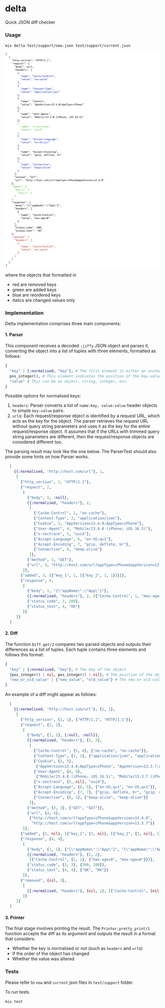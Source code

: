 # delta
Quick JSON diff checker

### Usage
```shell
mix delta test/support/new.json test/support/current.json
```
![Diff](./docs/img/diff_example.png)

where the objects that formatted in
- red are removed keys
- green are added keys
- blue are reordered keys
- italics are changed values only

### Implementation
Delta implementation comprises three main components:

#### 1. Parser
This component receives a decoded `:jiffy` JSON object and parses it, converting the object into a list of tuples with three elements, formatted as follows:
```elixir
{
  "key" | {:normalised, "key"}, # The first element is either an unchanged JSON key or a normalised key. For example, headers may require normalisation
  pos_integer(), # This element indicates the position of the key-value pair. Counting starts from 1
  "value" # This can be an object, string, integer, etc.
}
```

Possible options for normalised keys:
1. `headers`: Parser converts a list of `name:key, value:value` header objects to simple `key:value` pairs.
2. `url`s: Each request/response object is identified by a request URL, which acts as the key for the object. The parser retrieves the request URL without query string parameters and uses it as the key for the entire request/response object. It assumes that if the URLs with trimmed query string parameters are different, then the request/response objects are considered different too.

The parsing result may look like the one below. The ParserTest should also provide some hints on how Parser works.
```elixir
  [
    {{:normalised, "http://host.com/url"}, 1,
     [
       {"http_version", 1, "HTTP/1.1"},
       {"request", 2,
        [
          {"body", 1, :null},
          {{:normalised, "headers"}, 2,
           [
             {"Cache-Control", 1, "no-cache"},
             {"Content-Type", 2, "application/json"},
             {"Cookie", 3, "AppVersion=13.4.0;AppType=iPhone"},
             {"User-Agent", 4, "Mobile/13.4.0 (iPhone; iOS 16.5)"},
             {"x-sectrace", 5, "uuid"},
             {"Accept-Language", 6, "en-US;q=1"},
             {"Accept-Encoding", 7, "gzip, deflate, br"},
             {"Connection", 8, "keep-alive"}
           ]},
          {"method", 3, "GET"},
          {"url", 4, "http://host.com/url?appType=iPhone&appVersion=13.4.0"}
        ]},
       {"added", 3, [{"key_1", 1, [{"key_2", 1, 1}]}]},
       {"response", 4,
        [
          {"body", 1, "{\"appName\":\"App\"}"},
          {{:normalised, "headers"}, 2, [{"Cache-Control", 1, "max-age=0"}]},
          {"status_code", 3, 200},
          {"status_text", 4, "OK"}
        ]}
     ]}
  ]

```

#### 2. Diff
The function `Diff.get/2` compares two parsed objects and outputs their differences as a list of tuples.
Each tuple contains three elements and follows this format:
```elixir
{
  "key" | {:normalised, "key"}, # The key of the object
  {pos_integer() | nil, pos_integer() | nil}, # The position of the object: the first element shows the new position (or nil if the object was removed), and the second element shows the old position (or nil if the object was added). Counting starts from 1
  "new_or_old_value" | {"new_value", "old_value"} # The new or old value of the object. If the object's value was changed, both new and old values are included. If the object was added or removed, only one value is present
}
```

An example of a diff might appear as follows:
```elixir
  [
    {{:normalised, "http://host.com/url"}, {1, 1},
     [
       {"http_version", {1, 1}, {"HTTP/1.1", "HTTP/1.1"}},
       {"request", {2, 2},
        [
          {"body", {1, 1}, {:null, :null}},
          {{:normalised, "headers"}, {2, 2},
           [
             {"Cache-Control", {1, 6}, {"no-cache", "no-cache"}},
             {"Content-Type", {2, 1}, {"application/json", "application/json"}},
             {"Cookie", {3, 3},
              {"AppVersion=13.4.0;AppType=iPhone", "AppVersion=13.3.7;AppType=iPhone"}},
             {"User-Agent", {4, 4},
              {"Mobile/13.4.0 (iPhone; iOS 16.5)", "Mobile/13.3.7 (iPhone; iOS 16.5)"}},
             {"x-sectrace", {5, nil}, "uuid"},
             {"Accept-Language", {6, 5}, {"en-US;q=1", "en-US;q=1"}},
             {"Accept-Encoding", {7, 7}, {"gzip, deflate, br", "gzip, deflate, br"}},
             {"Connection", {8, 2}, {"keep-alive", "keep-alive"}}
           ]},
          {"method", {3, 3}, {"GET", "GET"}},
          {"url", {4, 4},
           {"http://host.com/url?appType=iPhone&appVersion=13.4.0",
            "http://host.com/url?appType=iPhone&appVersion=13.3.7"}}
        ]},
       {"added", {3, nil}, [{"key_1", {1, nil}, [{"key_2", {1, nil}, 1}]}]},
       {"response", {4, 4},
        [
          {"body", {1, 1}, {"{\"appName\":\"App\"}", "{\"appName\":\"App\"}"}},
          {{:normalised, "headers"}, {2, 2},
           [{"Cache-Control", {1, 1}, {"max-age=0", "max-age=0"}}]},
          {"status_code", {3, 3}, {200, 200}},
          {"status_text", {4, 4}, {"OK", "OK"}}
        ]},
       {"removed", {nil, 3},
        [
          {{:normalised, "headers"}, {nil, 1}, [{"Cache-Control", {nil, 1}, "no-cache"}]}
        ]}
     ]}
  ]

```

#### 3. Printer
The final stage involves printing the result.
The `Printer.pretty_print/1` function accepts the diff as its argument and outputs the result in a format that considers:
- Whether the key is normalised or not (such as `headers` and `url`s)
- If the order of the object has changed
- Whether the value was altered

### Tests
Please refer to `new` and `current` json files in `test/support` folder.

To run tests
```shell
mix test
```
